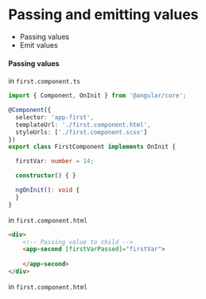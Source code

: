 # Passing and emitting values
* Passing values
* Emit values
#### Passing values
in `first.component.ts`
```ts
import { Component, OnInit } from '@angular/core';

@Component({
  selector: 'app-first',
  templateUrl: './first.component.html',
  styleUrls: ['./first.component.scss']
})
export class FirstComponent implements OnInit {

  firstVar: number = 14;

  constructor() { }

  ngOnInit(): void {
  }
}

```
in `first.component.html`
```html
<div>
    <!-- Passing value to child -->
    <app-second [firstVarPassed]="firstVar">
    
    </app-second>
</div>
```
in `first.component.html`
